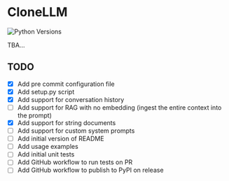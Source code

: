# CloneLLM

![Python Versions](https://img.shields.io/badge/python-3.9%20%7C%203.10%20%7C%203.11%20%7C%203.12-blue)<br>

TBA...


## TODO
- [x] Add pre commit configuration file
- [x] Add setup.py script
- [x] Add support for conversation history
- [ ] Add support for RAG with no embedding (ingest the entire context into the prompt)
- [x] Add support for string documents
- [ ] Add support for custom system prompts
- [ ] Add initial version of README
- [ ] Add usage examples
- [ ] Add initial unit tests
- [ ] Add GitHub workflow to run tests on PR
- [ ] Add GitHub workflow to publish to PyPI on release